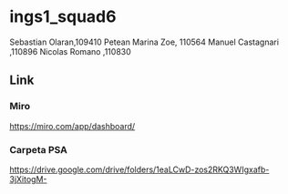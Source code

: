 # ings1_squad6

Sebastian Olaran,109410
Petean Marina Zoe, 110564
Manuel Castagnari ,110896
Nicolas Romano ,110830


## Link 

### Miro

https://miro.com/app/dashboard/

### Carpeta PSA

https://drive.google.com/drive/folders/1eaLCwD-zos2RKQ3WIgxafb-3jXitogM-
